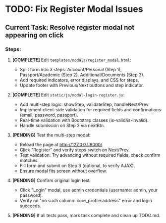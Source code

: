 # TODO: Fix Register Modal Issues

## Current Task: Resolve register modal not appearing on click

### Steps:
1. **[COMPLETE]** Edit `templates/modals/register_modal.html`:
   - Split form into 3 steps: Account/Personal (Step 1), Passport/Academic (Step 2), Additional/Documents (Step 3).
   - Add required indicators, error displays, and CSS for steps.
   - Update footer with Previous/Next buttons and step indicator.

2. **[COMPLETE]** Edit `static/js/modal-login-register.js`:
   - Add multi-step logic: showStep, validateStep, handleNext/Prev.
   - Implement client-side validation for required fields and confirmations (email, password, passport).
   - Real-time validation with Bootstrap classes (is-valid/is-invalid).
   - Handle submission on Step 3 via nextBtn.

3. **[PENDING]** Test the multi-step modal:
   - Reload the page at http://127.0.0.1:8000/.
   - Click "Register" and verify steps switch on Next/Prev.
   - Test validation: Try advancing without required fields, check confirm matches.
   - Fill form and submit on Step 3 (optional, to verify AJAX).
   - Ensure modal fits screen without overflow.

4. **[PENDING]** Confirm original login test:
   - Click "Login" modal, use admin credentials (username: admin, your password).
   - Verify no "no such column: core_profile.address" error and login succeeds.

5. **[PENDING]** If all tests pass, mark task complete and clean up TODO.md.
